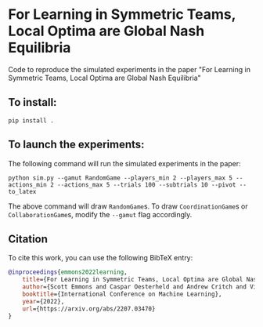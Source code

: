 # For Learning in Symmetric Teams, Local Optima are Global Nash Equilibria

Code to reproduce the simulated experiments in the paper "For Learning in Symmetric Teams, Local Optima are Global Nash Equilibria"

## To install:
`pip install .`

## To launch the experiments:
The following command will run the simulated experiments in the paper:

`python sim.py --gamut RandomGame --players_min 2 --players_max 5 --actions_min 2 --actions_max 5 --trials 100 --subtrials 10 --pivot --to_latex`

The above command will draw `RandomGame`s. To draw `CoordinationGame`s or `CollaborationGame`s, modify the `--gamut` flag accordingly.

## Citation

To cite this work, you can use the following BibTeX entry:

```bibtex
@inproceedings{emmons2022learning,
    title={For Learning in Symmetric Teams, Local Optima are Global Nash Equilibria},
    author={Scott Emmons and Caspar Oesterheld and Andrew Critch and Vincent Conitzer and Stuart Russell},
    booktitle={International Conference on Machine Learning},
    year={2022},
    url={https://arxiv.org/abs/2207.03470}
}
